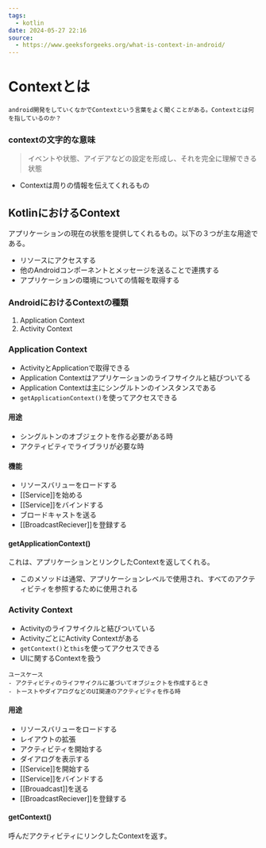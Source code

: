 ```yaml
---
tags:
  - kotlin
date: 2024-05-27 22:16
source:
  - https://www.geeksforgeeks.org/what-is-context-in-android/
---
```

# Contextとは
```ad-faq
android開発をしていくなかでContextという言葉をよく聞くことがある。Contextとは何を指しているのか？
```
### contextの文字的な意味
> イベントや状態、アイデアなどの設定を形成し、それを完全に理解できる状態
- Contextは周りの情報を伝えてくれるもの
## KotlinにおけるContext
アプリケーションの現在の状態を提供してくれるもの。以下の３つが主な用途である。
- リソースにアクセスする
- 他のAndroidコンポーネントとメッセージを送ることで連携する
- アプリケーションの環境についての情報を取得する
### AndroidにおけるContextの種類
1. Application Context
2. Activity Context
### Application Context
- ActivityとApplicationで取得できる
- Application Contextはアプリケーションのライフサイクルと結びついてる
- Application Contextは主にシングルトンのインスタンスである
- `getApplicationContext()`を使ってアクセスできる
#### 用途
- シングルトンのオブジェクトを作る必要がある時
- アクティビティでライブラリが必要な時
#### 機能
- リソースバリューをロードする
- [[Service]]を始める
- [[Service]]をバインドする
- ブロードキャストを送る
- [[BroadcastReciever]]を登録する
#### getApplicationContext()
これは、アプリケーションとリンクしたContextを返してくれる。
- このメソッドは通常、アプリケーションレベルで使用され、すべてのアクティビティを参照するために使用される
### Activity Context
- Activityのライフサイクルと結びついている
- ActivityごとにActivity Contextがある
- `getContext()`と`this`を使ってアクセスできる
- UIに関するContextを扱う
```ad-note
ユースケース
- アクティビティのライフサイクルに基づいてオブジェクトを作成するとき
- トーストやダイアログなどのUI関連のアクティビティを作る時
```
#### 用途
- リソースバリューをロードする
- レイアウトの拡張
- アクティビティを開始する
- ダイアログを表示する
- [[Service]]を開始する
- [[Service]]をバインドする
- [[Brouadcast]]を送る
- [[BroadcastReciever]]を登録する
#### getContext()
呼んだアクティビティにリンクしたContextを返す。